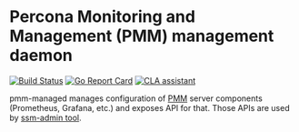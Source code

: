 # Percona Monitoring and Management (PMM) management daemon

[![Build Status](https://travis-ci.com/percona/pmm-managed.svg?branch=master)](https://travis-ci.com/percona/pmm-managed)
[![Go Report Card](https://goreportcard.com/badge/github.com/percona/pmm-managed)](https://goreportcard.com/report/github.com/percona/pmm-managed)
[![CLA assistant](https://cla-assistant.percona.com/readme/badge/percona/pmm-managed)](https://cla-assistant.percona.com/percona/pmm-managed)

pmm-managed manages configuration of [PMM](https://www.percona.com/doc/percona-monitoring-and-management/index.html)
server components (Prometheus, Grafana, etc.) and exposes API for that. Those APIs are used by
[ssm-admin tool](https://github.com/shatteredsilicon/ssm-client).
